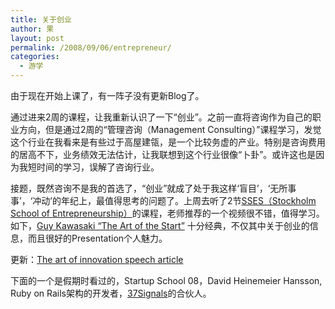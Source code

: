 ```yaml
---
title: 关于创业
author: 果
layout: post
permalink: /2008/09/06/entrepreneur/
categories:
  - 游学
---
```

由于现在开始上课了，有一阵子没有更新Blog了。

通过进来2周的课程，让我重新认识了一下“创业”。之前一直将咨询作为自己的职业方向，但是通过2周的“管理咨询（Management Consulting）”课程学习，发觉这个行业在我看来是有些过于高屋建瓴，是一个比较务虚的产业。特别是咨询费用的居高不下，业务绩效无法估计，让我联想到这个行业很像“卜卦”。或许这也是因为我短时间的学习，误解了咨询行业。

接题，既然咨询不是我的首选了，“创业”就成了处于我这样‘盲目’，‘无所事事’，‘冲动’的年纪上，最值得思考的问题了。上周去听了2节[SSES（Stockholm School of Entrepreneurship）][1]的课程，老师推荐的一个视频很不错，值得学习。如下，[Guy Kawasaki &#8220;The Art of the Start&#8221;][2] 十分经典，不仅其中关于创业的信息，而且很好的Presentation个人魅力。

  


更新：[The art of innovation speech article][3]

下面的一个是假期时看过的，Startup School 08，David Heinemeier Hansson, Ruby on Rails架构的开发者，[37Signals][4]的合伙人。


 [1]: http://www.sses.se/ "sses"
 [2]: http://blog.guykawasaki.com/2006/06/the_art_of_the_.html
 [3]: http://www.scribd.com/doc/7824938/Guy-Kawasaki-The-Art-of-Innovation-Speech-ENG
 [4]: http://www.37signals.com/